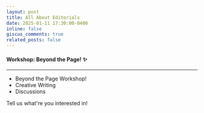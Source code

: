 ```yaml
---
layout: post
title: All About Editorials
date: 2025-01-11 17:30:00-0400
inline: false
giscus_comments: true
related_posts: false
---
```


#### Workshop: Beyond the Page! :sparkles:

***
<ul>
    <li>Beyond the Page Workshop!</li>
    <li>Creative Writing</li>
    <li>Discussions</li>
</ul>

Tell us what're you interested in!
